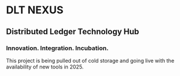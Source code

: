# DLT NEXUS

## Distributed Ledger Technology Hub
### Innovation. Integration. Incubation.

This project is being pulled out of cold storage and going live with the availability of new tools in 2025.
